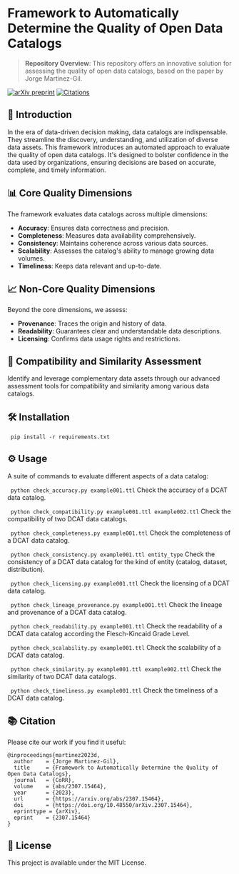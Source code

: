 # Framework to Automatically Determine the Quality of Open Data Catalogs

> **Repository Overview**: This repository offers an innovative solution for assessing the quality of open data catalogs, based on the paper by Jorge Martinez-Gil.

[![arXiv preprint](https://img.shields.io/badge/arXiv-2307.15464-brightgreen.svg)](https://arxiv.org/abs/2307.15464) [![Citations](https://img.shields.io/badge/citations-3-blue)](https://scholar.google.com/citations?view_op=view_citation&hl=en&citation_for_view=X1pRUYcAAAAJ:XUAslYVNQLQC)

## 🌟 Introduction

In the era of data-driven decision making, data catalogs are indispensable. They streamline the discovery, understanding, and utilization of diverse data assets. This framework introduces an automated approach to evaluate the quality of open data catalogs. It's designed to bolster confidence in the data used by organizations, ensuring decisions are based on accurate, complete, and timely information.

## 📊 Core Quality Dimensions

The framework evaluates data catalogs across multiple dimensions:

- **Accuracy**: Ensures data correctness and precision.
- **Completeness**: Measures data availability comprehensively.
- **Consistency**: Maintains coherence across various data sources.
- **Scalability**: Assesses the catalog's ability to manage growing data volumes.
- **Timeliness**: Keeps data relevant and up-to-date.

## 📈 Non-Core Quality Dimensions

Beyond the core dimensions, we assess:

- **Provenance**: Traces the origin and history of data.
- **Readability**: Guarantees clear and understandable data descriptions.
- **Licensing**: Confirms data usage rights and restrictions.

## 🔄 Compatibility and Similarity Assessment

Identify and leverage complementary data assets through our advanced assessment tools for compatibility and similarity among various data catalogs.

## 🛠️ Installation
``` pip install -r requirements.txt```

## ⚙️ Usage

A suite of commands to evaluate different aspects of a data catalog:

``` python check_accuracy.py example001.ttl```
Check the accuracy of a DCAT data catalog.

``` python check_compatibility.py example001.ttl example002.ttl```
Check the compatibility of two DCAT data catalogs.

``` python check_completeness.py example001.ttl```
Check the completeness of a DCAT data catalog.

``` python check_consistency.py example001.ttl entity_type```
Check the consistency of a DCAT data catalog for the kind of entity (catalog, dataset, distribution).

``` python check_licensing.py example001.ttl```
Check the licensing of a DCAT data catalog.

``` python check_lineage_provenance.py example001.ttl```
Check the lineage and provenance of a DCAT data catalog.

``` python check_readability.py example001.ttl```
Check the readability of a DCAT data catalog according the Flesch-Kincaid Grade Level.

``` python check_scalability.py example001.ttl```
Check the scalability of a DCAT data catalog.

``` python check_similarity.py example001.ttl example002.ttl```
Check the similarity of two DCAT data catalogs.

``` python check_timeliness.py example001.ttl```
Check the timeliness of a DCAT data catalog.


## 📚 Citation

Please cite our work if you find it useful:

```
@inproceedings{martinez2023d,
  author    = {Jorge Martinez-Gil},
  title     = {Framework to Automatically Determine the Quality of Open Data Catalogs},
  journal   = {CoRR},
  volume    = {abs/2307.15464},
  year      = {2023},
  url       = {https://arxiv.org/abs/2307.15464},
  doi       = {https://doi.org/10.48550/arXiv.2307.15464},
  eprinttype = {arXiv},
  eprint    = {2307.15464}
}

```

## 📄 License

This project is available under the MIT License.
